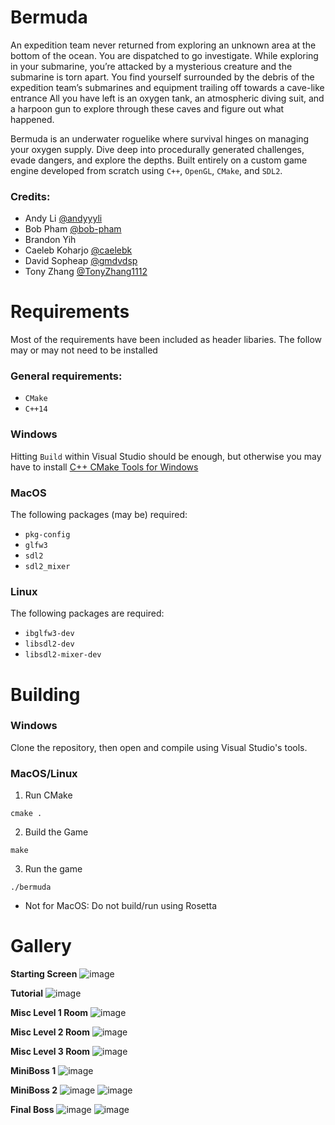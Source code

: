 # Bermuda
An expedition team never returned from exploring an unknown area at the bottom of the ocean. You are dispatched to go investigate. While exploring in your submarine, you’re attacked by a mysterious creature and the submarine is torn apart. You find yourself surrounded by the debris of the expedition team’s submarines and equipment trailing off towards a cave-like entrance
All you have left is an oxygen tank, an atmospheric diving suit, and a harpoon gun to explore through these caves and figure out what happened.
  
Bermuda is an underwater roguelike where survival hinges on managing your oxygen supply. Dive deep into procedurally generated challenges, evade dangers, and explore the depths. Built entirely on a custom game engine developed from scratch using `C++`, `OpenGL`, `CMake`, and `SDL2`.

### Credits:
- Andy Li [@andyyyli](https://github.com/AndyyyLi)
- Bob Pham [@bob-pham](https://github.com/bob-pham)
- Brandon Yih
- Caeleb Koharjo [@caelebk](https://github.com/caelebk)
- David Sopheap [@gmdvdsp](https://github.com/gmdvdsp)
- Tony Zhang [@TonyZhang1112](https://github.com/TonyZhang1112)

# Requirements
Most of the requirements have been included as header libaries. The follow may or may not need to be installed

### General requirements:
- `CMake`
- `C++14`

### Windows
Hitting `Build` within Visual Studio should be enough, but otherwise you may have to install [C++ CMake Tools for Windows](https://learn.microsoft.com/en-us/cpp/build/cmake-projects-in-visual-studio#installation)

### MacOS
The following packages (may be) required:
- `pkg-config`
- `glfw3`
- `sdl2`
- `sdl2_mixer`

### Linux
The following packages are required:
- `ibglfw3-dev`
- `libsdl2-dev`
- `libsdl2-mixer-dev`

# Building
### Windows
Clone the repository, then open and compile using Visual Studio's tools.

### MacOS/Linux
1. Run CMake
```shell
cmake .
```
2. Build the Game
```shell
make
```
3. Run the game
```shell
./bermuda
```

* Not for MacOS: Do not build/run using Rosetta

# Gallery
**Starting Screen**
![image](https://github.com/user-attachments/assets/f2d7a982-de29-437f-857f-dd4b0e133ea5)

**Tutorial**
![image](https://github.com/user-attachments/assets/2211f5b1-410b-4163-8a5d-d625b16be160)

**Misc Level 1 Room**
![image](https://github.com/user-attachments/assets/f68b2d4e-2d61-4bcb-9291-38585fd4cbab)

**Misc Level 2 Room**
![image](https://github.com/user-attachments/assets/f4d77dea-9ad7-4a1b-96ed-0cfe79727c16)

**Misc Level 3 Room**
![image](https://github.com/user-attachments/assets/15ffc6ed-b511-45f5-9925-bce0790ac845)

**MiniBoss 1**
![image](https://github.com/user-attachments/assets/31403840-1f42-4aab-9fab-60a84bdb5d85)

**MiniBoss 2**
![image](https://github.com/user-attachments/assets/c3624e29-0629-4ddd-a721-d816e4a286c3)
![image](https://github.com/user-attachments/assets/c78edd5b-6fb1-4037-8f51-ce6003b615a2)

**Final Boss**
![image](https://github.com/user-attachments/assets/bc396f90-0c6a-466b-bf7a-eeb033f3421e)
![image](https://github.com/user-attachments/assets/2f74971a-17b1-443d-93b6-f1802d2fc02f)



